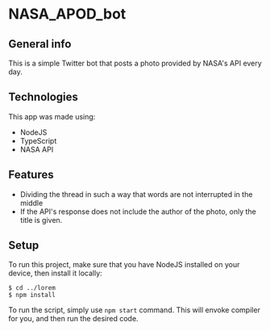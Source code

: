 # NASA_APOD_bot
## General info
This is a simple Twitter bot that posts a photo provided by NASA's API every day.
## Technologies
This app was made using: 
* NodeJS
* TypeScript
* NASA API
## Features
* Dividing the thread in such a way that words are not interrupted in the middle
* If the API's response does not include the author of the photo, only the title is given.
## Setup
To run this project, make sure that you have NodeJS installed on your device, then install it locally:
```
$ cd ../lorem
$ npm install
```
To run the script, simply use `npm start` command. This will envoke compiler for you, and then run the desired code.
